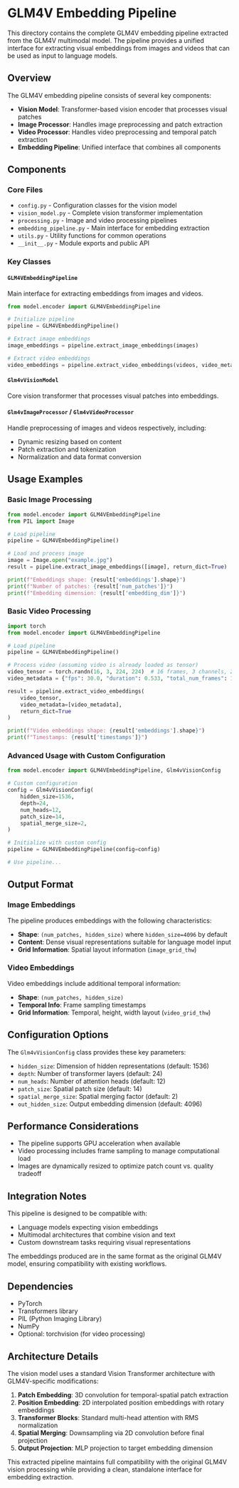 # GLM4V Embedding Pipeline

This directory contains the complete GLM4V embedding pipeline extracted from the GLM4V multimodal model. The pipeline provides a unified interface for extracting visual embeddings from images and videos that can be used as input to language models.

## Overview

The GLM4V embedding pipeline consists of several key components:

- **Vision Model**: Transformer-based vision encoder that processes visual patches
- **Image Processor**: Handles image preprocessing and patch extraction
- **Video Processor**: Handles video preprocessing and temporal patch extraction
- **Embedding Pipeline**: Unified interface that combines all components

## Components

### Core Files

- `config.py` - Configuration classes for the vision model
- `vision_model.py` - Complete vision transformer implementation
- `processing.py` - Image and video processing pipelines
- `embedding_pipeline.py` - Main interface for embedding extraction
- `utils.py` - Utility functions for common operations
- `__init__.py` - Module exports and public API

### Key Classes

#### `GLM4VEmbeddingPipeline`
Main interface for extracting embeddings from images and videos.

```python
from model.encoder import GLM4VEmbeddingPipeline

# Initialize pipeline
pipeline = GLM4VEmbeddingPipeline()

# Extract image embeddings
image_embeddings = pipeline.extract_image_embeddings(images)

# Extract video embeddings 
video_embeddings = pipeline.extract_video_embeddings(videos, video_metadata)
```

#### `Glm4vVisionModel`
Core vision transformer that processes visual patches into embeddings.

#### `Glm4vImageProcessor` / `Glm4vVideoProcessor`
Handle preprocessing of images and videos respectively, including:
- Dynamic resizing based on content
- Patch extraction and tokenization
- Normalization and data format conversion

## Usage Examples

### Basic Image Processing

```python
from model.encoder import GLM4VEmbeddingPipeline
from PIL import Image

# Load pipeline
pipeline = GLM4VEmbeddingPipeline()

# Load and process image
image = Image.open("example.jpg")
result = pipeline.extract_image_embeddings([image], return_dict=True)

print(f"Embeddings shape: {result['embeddings'].shape}")
print(f"Number of patches: {result['num_patches']}")
print(f"Embedding dimension: {result['embedding_dim']}")
```

### Basic Video Processing

```python
import torch
from model.encoder import GLM4VEmbeddingPipeline

# Load pipeline
pipeline = GLM4VEmbeddingPipeline()

# Process video (assuming video is already loaded as tensor)
video_tensor = torch.randn(16, 3, 224, 224)  # 16 frames, 3 channels, 224x224
video_metadata = {"fps": 30.0, "duration": 0.533, "total_num_frames": 16}

result = pipeline.extract_video_embeddings(
    video_tensor, 
    video_metadata=[video_metadata],
    return_dict=True
)

print(f"Video embeddings shape: {result['embeddings'].shape}")
print(f"Timestamps: {result['timestamps']}")
```

### Advanced Usage with Custom Configuration

```python
from model.encoder import GLM4VEmbeddingPipeline, Glm4vVisionConfig

# Custom configuration
config = Glm4vVisionConfig(
    hidden_size=1536,
    depth=24,
    num_heads=12,
    patch_size=14,
    spatial_merge_size=2,
)

# Initialize with custom config
pipeline = GLM4VEmbeddingPipeline(config=config)

# Use pipeline...
```

## Output Format

### Image Embeddings
The pipeline produces embeddings with the following characteristics:

- **Shape**: `(num_patches, hidden_size)` where `hidden_size=4096` by default
- **Content**: Dense visual representations suitable for language model input
- **Grid Information**: Spatial layout information (`image_grid_thw`)

### Video Embeddings
Video embeddings include additional temporal information:

- **Shape**: `(num_patches, hidden_size)` 
- **Temporal Info**: Frame sampling timestamps
- **Grid Information**: Temporal, height, width layout (`video_grid_thw`)

## Configuration Options

The `Glm4vVisionConfig` class provides these key parameters:

- `hidden_size`: Dimension of hidden representations (default: 1536)
- `depth`: Number of transformer layers (default: 24)
- `num_heads`: Number of attention heads (default: 12)
- `patch_size`: Spatial patch size (default: 14)
- `spatial_merge_size`: Spatial merging factor (default: 2)
- `out_hidden_size`: Output embedding dimension (default: 4096)

## Performance Considerations

- The pipeline supports GPU acceleration when available
- Video processing includes frame sampling to manage computational load
- Images are dynamically resized to optimize patch count vs. quality tradeoff

## Integration Notes

This pipeline is designed to be compatible with:
- Language models expecting vision embeddings
- Multimodal architectures that combine vision and text
- Custom downstream tasks requiring visual representations

The embeddings produced are in the same format as the original GLM4V model, ensuring compatibility with existing workflows.

## Dependencies

- PyTorch
- Transformers library
- PIL (Python Imaging Library)
- NumPy
- Optional: torchvision (for video processing)

## Architecture Details

The vision model uses a standard Vision Transformer architecture with GLM4V-specific modifications:

1. **Patch Embedding**: 3D convolution for temporal-spatial patch extraction
2. **Position Embedding**: 2D interpolated position embeddings with rotary embeddings
3. **Transformer Blocks**: Standard multi-head attention with RMS normalization
4. **Spatial Merging**: Downsampling via 2D convolution before final projection
5. **Output Projection**: MLP projection to target embedding dimension

This extracted pipeline maintains full compatibility with the original GLM4V vision processing while providing a clean, standalone interface for embedding extraction. 